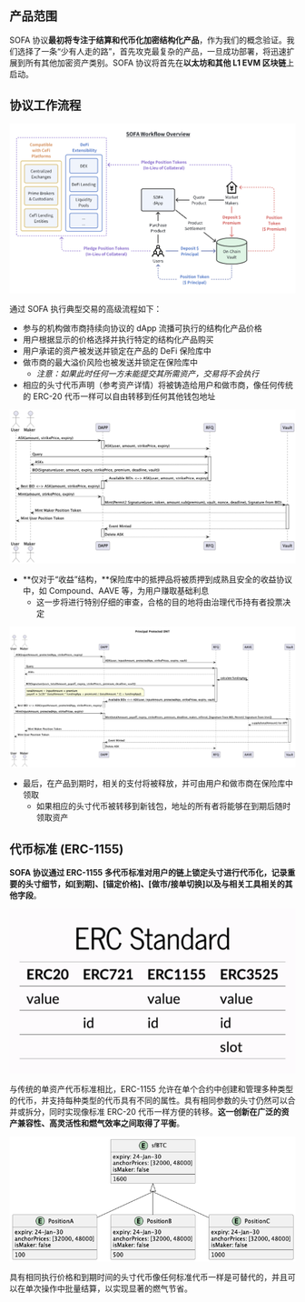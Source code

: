 
## 产品范围

SOFA 协议**最初将专注于结算和代币化加密结构化产品**，作为我们的概念验证。我们选择了一条“少有人走的路”，首先攻克最复杂的产品，一旦成功部署，将迅速扩展到所有其他加密资产类别。SOFA 协议将首先在**以太坊和其他 L1 EVM 区块链**上启动。

## 协议工作流程

![](../../static/draw4.png)

通过 SOFA 执行典型交易的高级流程如下：

- 参与的机构做市商持续向协议的 dApp 流播可执行的结构化产品价格
- 用户根据显示的价格选择并执行特定的结构化产品购买
- 用户承诺的资产被发送并锁定在产品的 DeFi 保险库中
- 做市商的最大溢价风险也被发送并锁定在保险库中
  - _注意：如果此时任何一方未能提交其所需资产，交易将不会执行_
- 相应的头寸代币声明（参考资产详情）将被铸造给用户和做市商，像任何传统的 ERC-20 代币一样可以自由转移到任何其他钱包地址

![](../../static/TnMSbh4G7oO4fDxf7FbuTkh2sbe.png)

- **仅对于“收益”结构，**保险库中的抵押品将被质押到成熟且安全的收益协议中，如 Compound、AAVE 等，为用户赚取基础利息
  - 这一步将进行特别仔细的审查，合格的目的地将由治理代币持有者投票决定

![](../../static/Stosbf6jcoxtvyxnO3OuSb9XsPf.png)

- 最后，在产品到期时，相关的支付将被释放，并可由用户和做市商在保险库中领取
  - 如果相应的头寸代币被转移到新钱包，地址的所有者将能够在到期后随时领取资产

## 代币标准 (ERC-1155)

**SOFA 协议通过 ERC-1155 多代币标准对用户的链上锁定头寸进行代币化，记录重要的头寸细节，如[到期]、[锚定价格]、[做市/接单切换]以及与相关工具相关的其他字段**。

![](../../static/UhIbbGdnioqb4pxRiouubc9fsOg.png)

与传统的单资产代币标准相比，ERC-1155 允许在单个合约中创建和管理多种类型的代币，并支持每种类型的代币具有不同的属性。具有相同参数的头寸仍然可以合并或拆分，同时实现像标准 ERC-20 代币一样方便的转移。**这一创新在广泛的资产兼容性、高灵活性和燃气效率之间取得了平衡**。

![](../../static/DkgrbQ5FDo5ZyxxdZvmuoixCsee.png)

具有相同执行价格和到期时间的头寸代币像任何标准代币一样是可替代的，并且可以在单次操作中批量结算，以实现显著的燃气节省。

